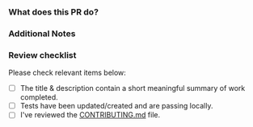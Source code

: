 <!--
**Requirements for Contributing to this repository**

Fill out the template below. Any pull request that does not include enough information to be reviewed in a timely manner may be closed at the maintainers' discretion.

For more details, please see [CONTRIBUTING.md](/CONTRIBUTING.md).
-->

### What does this PR do?

<!--

What inspired you to submit this pull request? Link to the issue describing the bug that you're fixing.

If there is not yet an issue for your bug, please open a new issue and then link to that issue in your pull request.

If the pull request does not address an existing issue with the "bug" label, the maintainers have the final say on whether the current behavior is a bug.

We must be able to understand the design of your change from this description. If we can't get a good idea of what the code will be doing from the description here, the pull request may be closed at the maintainers' discretion.

Keep in mind that the maintainer reviewing this PR may not be familiar with or have worked with the code here recently, so please walk us through the concepts.

-->

### Additional Notes

<!-- Anything else we should know when reviewing? -->

### Review checklist

Please check relevant items below:

- [ ] The title & description contain a short meaningful summary of work completed.
- [ ] Tests have been updated/created and are passing locally.
- [ ] I've reviewed the [CONTRIBUTING.md](/CONTRIBUTING.md) file.
